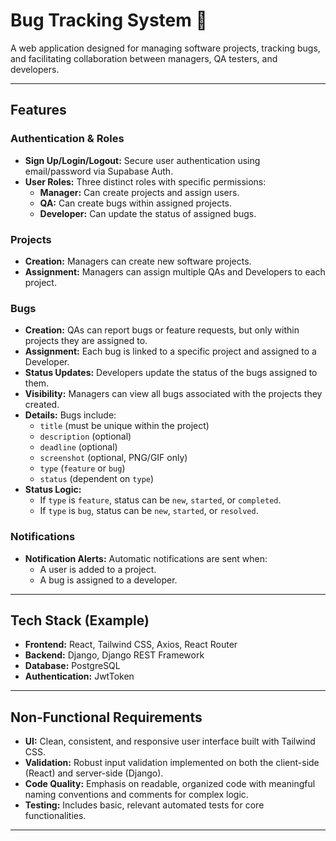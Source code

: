# Bug Tracking System 🐛

A web application designed for managing software projects, tracking bugs, and facilitating collaboration between managers, QA testers, and developers.

---

## Features

### Authentication & Roles
* **Sign Up/Login/Logout:** Secure user authentication using email/password via Supabase Auth.
* **User Roles:** Three distinct roles with specific permissions:
    * **Manager:** Can create projects and assign users.
    * **QA:** Can create bugs within assigned projects.
    * **Developer:** Can update the status of assigned bugs.

### Projects
* **Creation:** Managers can create new software projects.
* **Assignment:** Managers can assign multiple QAs and Developers to each project.

### Bugs
* **Creation:** QAs can report bugs or feature requests, but only within projects they are assigned to.
* **Assignment:** Each bug is linked to a specific project and assigned to a Developer.
* **Status Updates:** Developers update the status of the bugs assigned to them.
* **Visibility:** Managers can view all bugs associated with the projects they created.
* **Details:** Bugs include:
    * `title` (must be unique within the project)
    * `description` (optional)
    * `deadline` (optional)
    * `screenshot` (optional, PNG/GIF only)
    * `type` (`feature` or `bug`)
    * `status` (dependent on `type`)
* **Status Logic:**
    * If `type` is `feature`, status can be `new`, `started`, or `completed`.
    * If `type` is `bug`, status can be `new`, `started`, or `resolved`.

### Notifications
* **Notification Alerts:** Automatic notifications are sent when:
    * A user is added to a project.
    * A bug is assigned to a developer.

---

## Tech Stack (Example)

* **Frontend:** React, Tailwind CSS, Axios, React Router
* **Backend:** Django, Django REST Framework
* **Database:** PostgreSQL 
* **Authentication:** JwtToken
---

## Non-Functional Requirements

* **UI:** Clean, consistent, and responsive user interface built with Tailwind CSS.
* **Validation:** Robust input validation implemented on both the client-side (React) and server-side (Django).
* **Code Quality:** Emphasis on readable, organized code with meaningful naming conventions and comments for complex logic.
* **Testing:** Includes basic, relevant automated tests for core functionalities.

---
